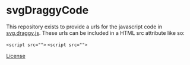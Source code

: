 # svgDraggyCode

This repository exists to provide a urls for the javascript code in [svg.draggy.js](https://github.com/vader-coder/svg.draggy.js). 
These urls can be included in a HTML src attribute like so:

```<script src="">```
```<script src="">```

[License](https://github.com/vader-coder/svgDraggyCode/blob/master/LICENSE)
